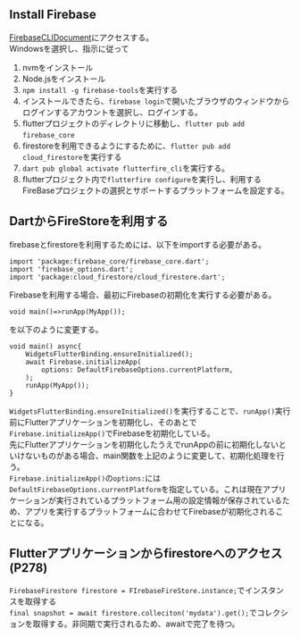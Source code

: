 ## Install Firebase  
[FirebaseCLIDocument](https://firebase.google.com/docs/cli?hl=ja#windows-npm)にアクセスする。  
Windowsを選択し、指示に従って  
1. nvmをインストール
1. Node.jsをインストール  
2. ``npm install -g firebase-tools``を実行する   
1. インストールできたら、``firebase login``で開いたブラウザのウィンドウからログインするアカウントを選択し、ログインする。  
1. flutterプロジェクトのディレクトリに移動し、``flutter pub add firebase_core``　　
1. firestoreを利用できるようにするために、``flutter pub add cloud_firestore``を実行する  
1. ``dart pub global activate flutterfire_cli``を実行する。
1. flutterプロジェクト内で``flutterfire configure``を実行し、利用するFireBaseプロジェクトの選択とサポートするプラットフォームを設定する。  
## DartからFireStoreを利用する  
firebaseとfirestoreを利用するためには、以下をimportする必要がある。  

```
import 'package:firebase_core/firebase_core.dart';
import 'firebase_options.dart';
import 'package:cloud_firestore/cloud_firestore.dart';
```  
Firebaseを利用する場合、最初にFirebaseの初期化を実行する必要がある。  
```
void main()=>runApp(MyApp());
```  
を以下のように変更する。  
```
void main() async{
    WidgetsFlutterBinding.ensureInitialized();
    await Firebase.initializeApp(
        options: DefaultFirebaseOptions.currentPlatform,
    );
    runApp(MyApp());
}
```  
``WidgetsFlutterBinding.ensureInitialized()``を実行することで、``runApp()``実行前にFlutterアプリケーションを初期化し、そのあとで``Firebase.initializeApp()``でFirebaseを初期化している。  
先にFlutterアプリケーションを初期化したうえでrunAppの前に初期化しないといけないものがある場合、main関数を上記のように変更して、初期化処理を行う。  
``Firebase.initializeApp()``の``options:``には``DefaultFirebaseOptions.currentPlatform``を指定している。これは現在アプリケーションが実行されているプラットフォーム用の設定情報が保存されているため、アプリを実行するプラットフォームに合わせてFirebaseが初期化されることになる。  

## Flutterアプリケーションからfirestoreへのアクセス  (P278)
``FirebaseFirestore firestore = FIrebaseFireStore.instance;``でインスタンスを取得する  
``final snapshot = await firestore.colleciton('mydata').get();``でコレクションを取得する。非同期で実行されるため、awaitで完了を待つ。

